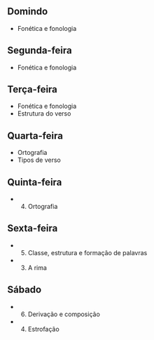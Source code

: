 ## Domindo
- Fonética e fonologia  

## Segunda-feira
- Fonética e fonologia  

## Terça-feira
- Fonética e fonologia  
- Estrutura do verso  

## Quarta-feira
- Ortografia  
- Tipos de verso  

## Quinta-feira
- 04. Ortografia  

## Sexta-feira
- 05. Classe, estrutura e formação de palavras  
- 03. A rima  

## Sábado
- 06. Derivação e composição  
- 04. Estrofação  